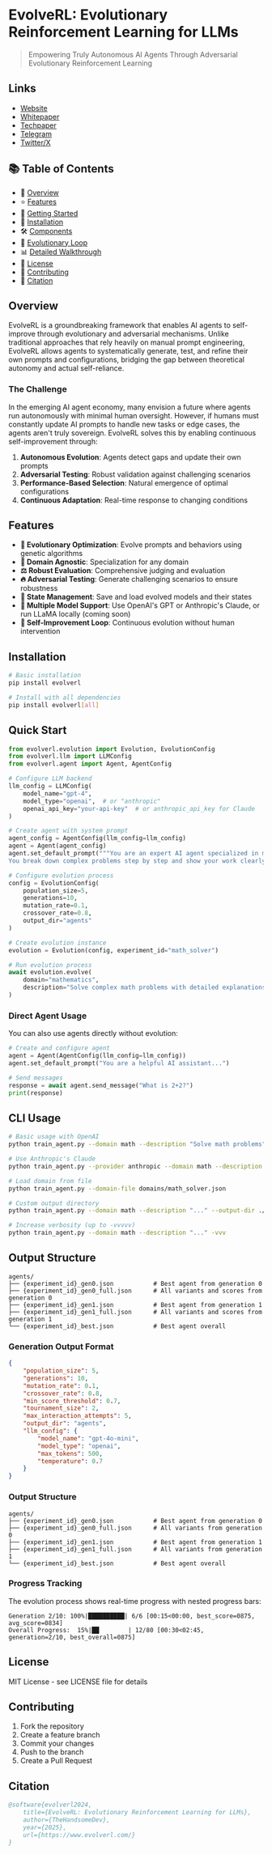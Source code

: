# EvolveRL: Evolutionary Reinforcement Learning for LLMs

> Empowering Truly Autonomous AI Agents Through Adversarial Evolutionary Reinforcement Learning

## Links

- [Website](https://www.evolverl.com/)
- [Whitepaper](https://github.com/TheHandsomeDev/evolveRL/blob/main/evolverl-whitepaper.pdf)
- [Techpaper](https://github.com/TheHandsomeDev/evolveRL/blob/main/evolverl-techpaper.pdf)
- [Telegram](https://t.me/evolveRL)
- [Twitter/X](https://x.com/evolveRL_sol)

## 📚 Table of Contents

- 🎯 [Overview](#overview)
- ⭐ [Features](#features)
- 🚀 [Getting Started](#getting-started)
- 🔧 [Installation](#installation)
- 🛠️ [Components](#components)
- 🧬 [Evolutionary Loop](#evolutionary-loop)
- 📊 [Detailed Walkthrough](#detailed-walkthrough)
- 📄 [License](#license)
- 🤝 [Contributing](#contributing)
- 💬 [Citation](#citation)

## Overview

EvolveRL is a groundbreaking framework that enables AI agents to self-improve through evolutionary and adversarial mechanisms. Unlike traditional approaches that rely heavily on manual prompt engineering, EvolveRL allows agents to systematically generate, test, and refine their own prompts and configurations, bridging the gap between theoretical autonomy and actual self-reliance.

### The Challenge

In the emerging AI agent economy, many envision a future where agents run autonomously with minimal human oversight. However, if humans must constantly update AI prompts to handle new tasks or edge cases, the agents aren't truly sovereign. EvolveRL solves this by enabling continuous self-improvement through:

1. **Autonomous Evolution**: Agents detect gaps and update their own prompts
2. **Adversarial Testing**: Robust validation against challenging scenarios
3. **Performance-Based Selection**: Natural emergence of optimal configurations
4. **Continuous Adaptation**: Real-time response to changing conditions

## Features

- **🧬 Evolutionary Optimization**: Evolve prompts and behaviors using genetic algorithms
- **🎯 Domain Agnostic**: Specialization for any domain
- **⚖️ Robust Evaluation**: Comprehensive judging and evaluation
- **🔥 Adversarial Testing**: Generate challenging scenarios to ensure robustness
- **💾 State Management**: Save and load evolved models and their states
- **🔄 Multiple Model Support**: Use OpenAI's GPT or Anthropic's Claude, or run LLaMA locally (coming soon)
- **🤖 Self-Improvement Loop**: Continuous evolution without human intervention

## Installation

```bash
# Basic installation
pip install evolverl

# Install with all dependencies
pip install evolverl[all]
```

## Quick Start

```python
from evolverl.evolution import Evolution, EvolutionConfig
from evolverl.llm import LLMConfig
from evolverl.agent import Agent, AgentConfig

# Configure LLM backend
llm_config = LLMConfig(
    model_name="gpt-4",
    model_type="openai",  # or "anthropic"
    openai_api_key="your-api-key"  # or anthropic_api_key for Claude
)

# Create agent with system prompt
agent_config = AgentConfig(llm_config=llm_config)
agent = Agent(agent_config)
agent.set_default_prompt("""You are an expert AI agent specialized in mathematics.
You break down complex problems step by step and show your work clearly.""")

# Configure evolution process
config = EvolutionConfig(
    population_size=5,
    generations=10,
    mutation_rate=0.1,
    crossover_rate=0.8,
    output_dir="agents"
)

# Create evolution instance
evolution = Evolution(config, experiment_id="math_solver")

# Run evolution process
await evolution.evolve(
    domain="mathematics",
    description="Solve complex math problems with detailed explanations"
)
```

### Direct Agent Usage

You can also use agents directly without evolution:

```python
# Create and configure agent
agent = Agent(AgentConfig(llm_config=llm_config))
agent.set_default_prompt("You are a helpful AI assistant...")

# Send messages
response = await agent.send_message("What is 2+2?")
print(response)
```

## CLI Usage

```bash
# Basic usage with OpenAI
python train_agent.py --domain math --description "Solve math problems" -v

# Use Anthropic's Claude
python train_agent.py --provider anthropic --domain math --description "Solve math problems"

# Load domain from file
python train_agent.py --domain-file domains/math_solver.json

# Custom output directory
python train_agent.py --domain math --description "..." --output-dir ./my_agents

# Increase verbosity (up to -vvvvv)
python train_agent.py --domain math --description "..." -vvv
```

## Output Structure

```
agents/
├── {experiment_id}_gen0.json           # Best agent from generation 0
├── {experiment_id}_gen0_full.json      # All variants and scores from generation 0
├── {experiment_id}_gen1.json           # Best agent from generation 1
├── {experiment_id}_gen1_full.json      # All variants and scores from generation 1
└── {experiment_id}_best.json           # Best agent overall
```

### Generation Output Format

```json
{
    "population_size": 5,
    "generations": 10,
    "mutation_rate": 0.1,
    "crossover_rate": 0.8,
    "min_score_threshold": 0.7,
    "tournament_size": 2,
    "max_interaction_attempts": 5,
    "output_dir": "agents",
    "llm_config": {
        "model_name": "gpt-4o-mini",
        "model_type": "openai",
        "max_tokens": 500,
        "temperature": 0.7
    }
}
```

### Output Structure

```
agents/
├── {experiment_id}_gen0.json           # Best agent from generation 0
├── {experiment_id}_gen0_full.json      # All variants from generation 0
├── {experiment_id}_gen1.json           # Best agent from generation 1
├── {experiment_id}_gen1_full.json      # All variants from generation 1
└── {experiment_id}_best.json           # Best agent overall
```

### Progress Tracking

The evolution process shows real-time progress with nested progress bars:
```
Generation 2/10: 100%|██████████| 6/6 [00:15<00:00, best_score=0875, avg_score=0834]
Overall Progress:  15%|██        | 12/80 [00:30<02:45, generation=2/10, best_overall=0875]
```

## License

MIT License - see LICENSE file for details

## Contributing

1. Fork the repository
2. Create a feature branch
3. Commit your changes
4. Push to the branch
5. Create a Pull Request

## Citation

```bibtex
@software{evolverl2024,
    title={EvolveRL: Evolutionary Reinforcement Learning for LLMs},
    author={TheHandsomeDev},
    year={2025},
    url={https://www.evolverl.com/}
}
```
